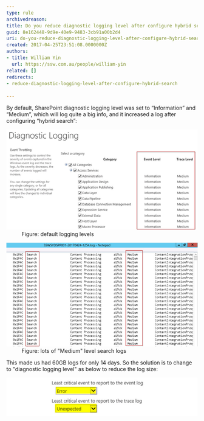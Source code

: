 ```yaml
---
type: rule
archivedreason: 
title: Do you reduce diagnostic logging level after configure hybrid search?
guid: 8e162448-9d9e-40e9-9483-3cb91a00b2d4
uri: do-you-reduce-diagnostic-logging-level-after-configure-hybrid-search
created: 2017-04-25T23:51:08.0000000Z
authors:
- title: William Yin
  url: https://ssw.com.au/people/william-yin
related: []
redirects:
- reduce-diagnostic-logging-level-after-configure-hybrid-search

---
```


By default, SharePoint diagnostic logging level was set to “Information” and “Medium”, which will log quite a big info, and it increased a log after configuring “hybrid search”:

<!--endintro-->
<dl class="image"><dt><img src="sp-diagnostic-logging.jpg" alt="sp-diagnostic-logging.jpg"></dt><dd>Figure: default logging levels<br></dd></dl><dl class="image"><dt><img src="sp-diagnostic-logging-2.jpg" alt="sp-diagnostic-logging-2.jpg"></dt><dd>Figure: lots of "Medium" level search logs</dd></dl>This made us had 60GB logs for only 14 days.
So the solution is to change to "diagnostic logging level" as below to reduce the log size:
<dl class="image"><dt><img src="sp-diagnostic-logging-3.jpg" alt="sp-diagnostic-logging-3.jpg"></dt></dl>
